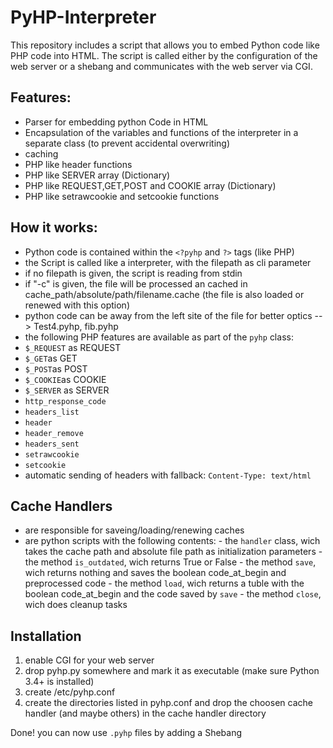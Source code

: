 # PyHP-Interpreter

This repository includes a script that allows you to embed Python code like PHP code into HTML.
The script is called either by the configuration of the web server or a shebang and communicates with the web server via CGI.

## Features:
  - Parser for embedding python Code in HTML
  - Encapsulation of the variables and functions of the interpreter in a separate class (to prevent accidental overwriting)
  - caching
  - PHP like header functions
  - PHP like SERVER array (Dictionary)
  - PHP like REQUEST,GET,POST and COOKIE array (Dictionary)
  - PHP like setrawcookie and setcookie functions
  
## How it works:
 - Python code is contained within the `<?pyhp` and `?>` tags (like PHP)
 - the Script is called like a interpreter, with the filepath as cli parameter
 - if no filepath is given, the script is reading from stdin
 - if "-c" is given, the file will be processed an cached in cache_path/absolute/path/filename.cache
   (the file is also loaded or renewed with this option)
 - python code can be away from the left site of the file for better optics --> Test4.pyhp, fib.pyhp
 - the following PHP features are available as part of the `pyhp` class:
  - `$_REQUEST` as REQUEST
  - `$_GET`as GET
  - `$_POST`as POST
  - `$_COOKIE`as COOKIE
  - `$_SERVER` as SERVER
  - `http_response_code`
  - `headers_list`
  - `header`
  - `header_remove`
  - `headers_sent`
  - `setrawcookie`
  - `setcookie`
  - automatic sending of headers with fallback: `Content-Type: text/html`
  
  ## Cache Handlers
   - are responsible for saveing/loading/renewing caches
   - are python scripts with the following contents:
    - the `handler` class, wich takes the cache path and absolute file path as initialization parameters
    - the method `is_outdated`, wich returns True or False
    - the method `save`, wich returns nothing and saves the boolean code_at_begin and preprocessed code
    - the method `load`, wich returns a tuble with the boolean code_at_begin and the code saved by `save`
    - the method `close`, wich does cleanup tasks
  
  ## Installation
  1. enable CGI for your web server
  2. drop pyhp.py somewhere and mark it as executable (make sure Python 3.4+ is installed)
  3. create /etc/pyhp.conf
  4. create the directories listed in pyhp.conf and drop the choosen cache handler (and maybe others) in the cache handler directory
  
  Done! you can now use `.pyhp` files by adding a Shebang
